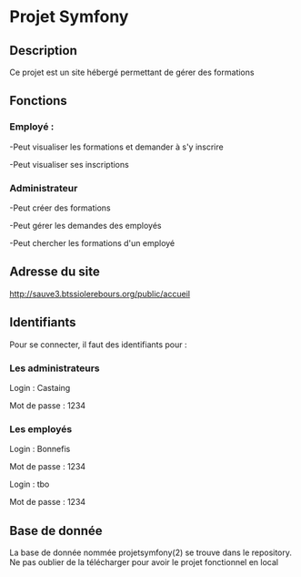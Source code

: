 # Projet Symfony

## Description

Ce projet est un site hébergé permettant de gérer des formations

## Fonctions

### Employé :

-Peut visualiser les formations et demander à s'y inscrire

-Peut visualiser ses inscriptions

### Administrateur

-Peut créer des formations

-Peut gérer les demandes des employés

-Peut chercher les formations d'un employé

## Adresse du site

 http://sauve3.btssiolerebours.org/public/accueil

## Identifiants
Pour se connecter, il faut des identifiants pour :

### Les administrateurs
Login : Castaing

Mot de passe : 1234

### Les employés
Login : Bonnefis

Mot de passe : 1234

Login : tbo

Mot de passe : 1234

## Base de donnée

La base de donnée nommée projetsymfony(2) se trouve dans le repository. Ne pas oublier de la télécharger pour avoir le projet fonctionnel en local
